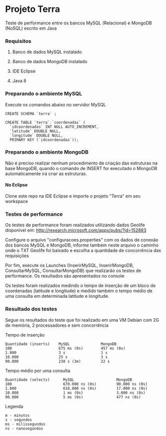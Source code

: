 # Projeto Terra
Teste de performance entre os bancos MySQL (Relacional) e MongoDB (NoSQL) escrito em Java

### Requisitos
1) Banco de dados MySQL instalado

2) Banco de dados MongoDB instalado

3) IDE Eclipse

4) Java 8

### Preparando o ambiente MySQL
Execute os comandos abaixo no servidor MySQL
```
CREATE SCHEMA `terra` ;

CREATE TABLE `terra`.`coordenadas` (
  `idcoordenadas` INT NULL AUTO_INCREMENT,
  `latitude` DOUBLE NULL,
  `longitude` DOUBLE NULL,
  PRIMARY KEY (`idcoordenadas`));
```

### Preparando o ambiente MongoDB
Não é preciso realizar nenhum procedimento de criação das estruturas na base MongoDB, quando o comando de INSERT for executado o MongoDB automaticamente irá criar as estruturas.

#### No Eclipse
Clone este repo na IDE Eclipse e importe o projeto "Terra" em seu workspace

### Testes de performance
Os testes de performance foram realizados utilizando dados Geolife disponível em: http://research.microsoft.com/apps/pubs/?id=152883

Configure o arquivo "configuracoes.properties" com os dados de conexão dos bancos MySQL e MongoDB, informe também neste arquivo o caminho onde o TXT Geolife foi baixado e escolha a quantidade de concorrência das requisições

Por fim, execute os Launches (InserirMySQL, InserirMongoDB, ConsultarMySQL, ConsultarMongoDB) que realizarão os testes de performance. Os resultados são apresentados no console

Os testes foram realizados medindo o tempo de inserção de um bloco de coordenadas (latitude e longitude) e medido também o tempo médio de uma consulta em determinada latitude e longitude.

### Resultado dos testes
Segue os resultados do teste que foi realizado em uma VM Debian com 2G de memória, 2 processadores e sem concorrência

Tempo de inserção
```
Quantidade (inserts)    MySQL              MongoDB
100                     675 ms (0s)        457 ms (0s)
1.000                   3 s                1 s
10.000                  25 s               3 s
90.000                  238 s (3m)         22 s
```

Tempo médio por uma consulta
```
Quantidade (selects)      MySQL                   MongoDB
100                       670.000 ns (0s)         90.000 ns (0s)
1.000                     618.000 ns (0s)         17.000 ns (0s)
10.000                    1 ms (0s)               3.000 ns (0s)
90.000                    5 ms (0s)               477 ns (0s)
```

Legenda
```
m - minutos
s - segundos
ms - milissegundos
ns - nanosegundos
```
